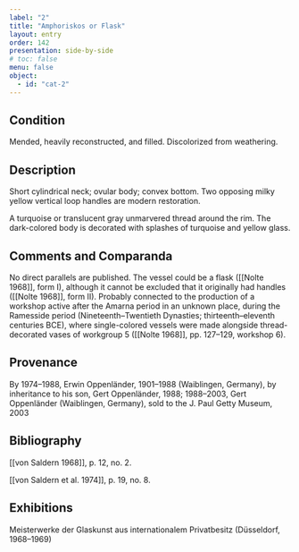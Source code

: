 ```yaml
---
label: "2"
title: "Amphoriskos or Flask"
layout: entry
order: 142
presentation: side-by-side
# toc: false
menu: false
object:
  - id: "cat-2"
---
```


## Condition

Mended, heavily reconstructed, and filled. Discolorized from weathering.

## Description

Short cylindrical neck; ovular body; convex bottom. Two opposing milky yellow vertical loop handles are modern restoration.

A turquoise or translucent gray unmarvered thread around the rim. The dark-colored body is decorated with splashes of turquoise and yellow glass.

## Comments and Comparanda

No direct parallels are published. The vessel could be a flask ([[Nolte 1968]], form I), although it cannot be excluded that it originally had handles ([[Nolte 1968]], form II). Probably connected to the production of a workshop active after the Amarna period in an unknown place, during the Ramesside period (Nineteenth–Twentieth Dynasties; thirteenth–eleventh centuries BCE), where single-colored vessels were made alongside thread-decorated vases of workgroup 5 ([[Nolte 1968]], pp. 127–129, workshop 6).

## Provenance

By 1974–1988, Erwin Oppenländer, 1901–1988 (Waiblingen, Germany), by inheritance to his son, Gert Oppenländer, 1988; 1988–2003, Gert Oppenländer (Waiblingen, Germany), sold to the J. Paul Getty Museum, 2003

## Bibliography

[[von Saldern 1968]], p. 12, no. 2.

[[von Saldern et al. 1974]], p. 19, no. 8.

## Exhibitions

Meisterwerke der Glaskunst aus internationalem Privatbesitz (Düsseldorf, 1968–1969)